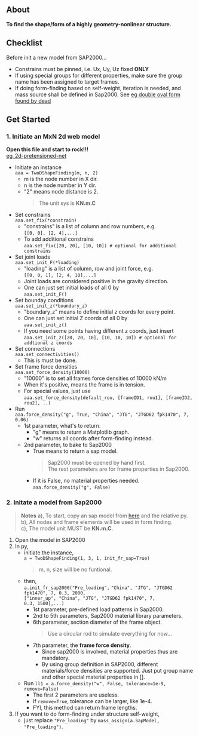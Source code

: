 ## About


**To find the shape/form of a highly geometry-nonlinear structure.**

## Checklist 
Before init a new model from SAP2000...
- Constrains must be pinned, i.e. Ux, Uy, Uz fixed **ONLY**
- If using special groups for different properties, make sure the group name has been assigned to target frames.
- If doing form-finding based on self-weight, iteration is needed, and mass source shall be defined in Sap2000. See [eg double oval form found by dead](https://github.com/riverinme/Structure_Form_Finding_HH/blob/master/eg_double_oval_form_found%20by%20dead.py)
## Get Started
### 1. Initiate an MxN 2d web model
**Open this file and start to rock!!!**  
[eg_2d-pretensioned-net](https://github.com/riverinme/Structure_Form_Finding_HH/blob/master/eg_2d-pretensioned-net.py)
- Initiate an instance  
`aaa = TwoDShapeFinding(m, n, 2)`  
    - m is the node number in X dir.  
    - n is the node number in Y dir.  
    - "2" means node distance is 2.  
        > The unit sys is **KN.m.C**
- Set constrains  
`aaa.set_fix(*constrain)`  
    - "constrains" is a list of column and row numbers, e.g.  
    `[[0, 0], [2, 4],...]`  
    - To add additional constrains  
    `aaa.set_fix([20, 20], [10, 10]) # optional for additional constrains`  
- Set joint loads  
`aaa.set_init_F(*loading)`  
    - "loading" is a list of column, row and joint force, e.g.  
    `[[0, 0, 1], [2, 4, 10],...]`  
    - Joint loads are considered positive in the gravity direction.  
    - One can just set initial loads of all 0 by  
    `aaa.set_init_F()`  
- Set bounday conditions  
`aaa.set_init_z(*boundary_z)`  
    - "boundary_z" means to define initial z coords for every point.  
    - One can just set initial Z coords of all 0 by  
    `aaa.set_init_z()`  
    - If you need some points having different z coords, just insert  
    `aaa.set_init_z([20, 20, 10], [10, 10, 10]) # optional for addtional z coords`  
- Set connections  
`aaa.set_connectivities()`  
    - This is must be done.  
- Set frame force densities  
`aaa.set_force_density(10000)`  
    - "10000" is to set all frames force densities of 10000 kN/m
    - When it's positive, means the frame is in tension.
    - For special values, just use  
    `aaa.set_force_density(default_rou, [frameID1, rou1], [frameID2, rou2], ..)`  
- Run  
`aaa.force_density("g", True, "China", "JTG", "JTGD62 fpk1470", 7, 0.06)`  
    - 1st parameter, what's to return.  
        - "g" means to return a Matplotlib graph.  
        - "w" returns all coords after form-finding instead.  
    - 2nd parameter, to bake to Sap2000  
        - True means to return a sap model.  
            > Sap2000 must be opened by hand first.  
            > The rest parameters are for frame properties in Sap2000.  
        - If it is False, no material properties needed.  
        `aaa.force_density("g", False)`  
### 2. Initate a model from Sap2000
> **Notes**
> a), To start, copy an sap model from [here](https://github.com/riverinme/Structure_Form_Finding_HH/tree/master/SAP%20Models) and the relative py.  
> b), All nodes and frame elements will be used in form finding.  
> c), The model unit MUST be **KN.m.C**.  
1. Open the model in SAP2000
2. In py, 
    - initiate the instance,  
    `a = TwoDShapeFinding(1, 3, 1, init_fr_sap=True)`
        > m, n, size will be no funtional.  
    - then,  
    `a.init_fr_sap2000("Pre_loading",` 
                      `"China", "JTG", "JTGD62 fpk1470", 7, 0.3, 2000,`  
                      `["inner_up", "China", "JTG", "JTGD62 fpk1470", 7,`  
                      `0.3, 1500],...)`  
        - 1st parameter, pre-defined load patterns in Sap2000.
        - 2nd to 5th parameters, Sap2000 material library parameters.
        - 6th parameter, section diameter of the frame object.
            > Use a circular rod to simulate everything for now...  
        - 7th parameter, the **frame force density**.  
            - Since sap2000 is involved, material properties thus are mandatory.  
            - By using group definition in SAP2000, different materials/force densities are supported. Just put group name and other special material properties in [].  
    - Run
    `ll1 = a.force_density("w", False, tolerance=1e-9, remove=False)`  
        - The first 2 parameters are useless.  
        - If `remove=True`, tolerance can be larger, like 1e-4.  
        - FYI, this method can return frame lengths.  
3. If you want to do form-finding under structure self-weight,  
    - just replace `"Pre_loading"` by `mass_assign(a.SapModel, "Pre_loading")`.  
    


